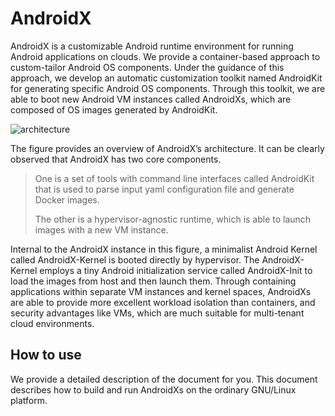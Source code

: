 # AndroidX

AndroidX is a customizable Android runtime environment for running Android applications on clouds. We  provide a container-based approach to custom-tailor Android OS components. Under the guidance of
this approach, we develop an automatic customization toolkit named AndroidKit for generating specific Android OS components. Through this toolkit, we are able to boot new Android VM instances called AndroidXs, which are composed of OS images generated by AndroidKit.

![architecture](https://github.com/CGCL-codes/AndroidX/blob/master/figures/Architecture.jpg?raw=true)

The figure provides an overview of AndroidX’s architecture. It can be clearly observed that AndroidX has two core components. 

> One is a set of tools with command line interfaces called AndroidKit that is used to parse input yaml configuration file and generate Docker images. 
>
> The other is a hypervisor-agnostic runtime, which is able to launch images with a new VM instance.

Internal to the AndroidX instance in this figure, a minimalist Android Kernel called AndroidX-Kernel is booted directly by hypervisor. The AndroidX-Kernel employs a tiny Android initialization service called AndroidX-Init to load the images from host and then launch them. Through containing applications within separate VM instances and kernel spaces, AndroidXs are able to provide more excellent workload isolation than containers, and security advantages like VMs, which are much suitable for multi-tenant cloud environments.

## How to use

We provide a detailed description of the document for you. This document describes how to build and run AndroidXs on the ordinary GNU/Linux platform.









